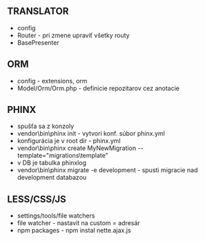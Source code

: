 TRANSLATOR
--------------------------------------
- config
- Router - pri zmene upraviť všetky routy
- BasePresenter

ORM
--------------------------------------
- config - extensions, orm
- Model/Orm/Orm.php - definicie repozitarov cez anotacie

PHINX
--------------------------------------
- spušťa sa z konzoly
- vendor\bin\phinx init - vytvorí konf. súbor phinx.yml
- konfigurácia je v root dir - phinx.yml
- vendor\bin\phinx create MyNewMigration --template="migrations\template"
- v DB je tabulka phinxlog
- vendor\bin\phinx migrate -e development - spusti migracie nad development databazou

LESS/CSS/JS
--------------------------------------
- settings/tools/file watchers
- file watcher - nastavit na custom = adresár
- npm packages - npm instal nette.ajax.js